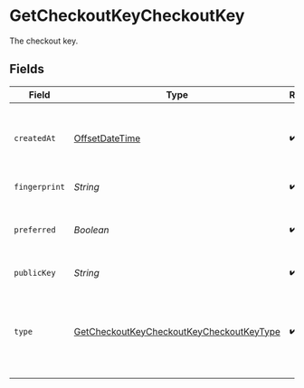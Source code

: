 # GetCheckoutKeyCheckoutKey

The checkout key.


## Fields

| Field                                                                                                           | Type                                                                                                            | Required                                                                                                        | Description                                                                                                     | Example                                                                                                         |
| --------------------------------------------------------------------------------------------------------------- | --------------------------------------------------------------------------------------------------------------- | --------------------------------------------------------------------------------------------------------------- | --------------------------------------------------------------------------------------------------------------- | --------------------------------------------------------------------------------------------------------------- |
| `createdAt`                                                                                                     | [OffsetDateTime](https://docs.oracle.com/javase/8/docs/api/java/time/OffsetDateTime.html)                       | :heavy_check_mark:                                                                                              | The date and time the checkout key was created.                                                                 | 2015-09-21T17:29:21.042Z                                                                                        |
| `fingerprint`                                                                                                   | *String*                                                                                                        | :heavy_check_mark:                                                                                              | An SSH key fingerprint.                                                                                         | c9:0b:1c:4f:d5:65:56:b9:ad:88:f9:81:2b:37:74:2f                                                                 |
| `preferred`                                                                                                     | *Boolean*                                                                                                       | :heavy_check_mark:                                                                                              | A boolean value that indicates if this key is preferred.                                                        | true                                                                                                            |
| `publicKey`                                                                                                     | *String*                                                                                                        | :heavy_check_mark:                                                                                              | A public SSH key.                                                                                               | ssh-rsa ...                                                                                                     |
| `type`                                                                                                          | [GetCheckoutKeyCheckoutKeyCheckoutKeyType](../../models/operations/GetCheckoutKeyCheckoutKeyCheckoutKeyType.md) | :heavy_check_mark:                                                                                              | The type of checkout key. This may be either `deploy-key` or `github-user-key`.                                 | deploy-key                                                                                                      |